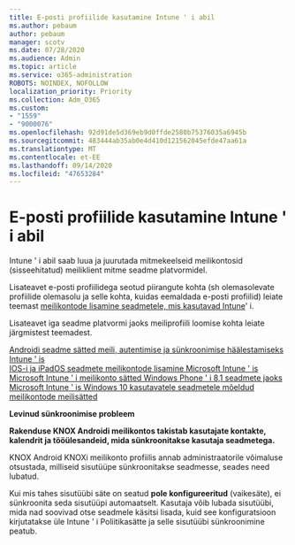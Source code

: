 ```yaml
---
title: E-posti profiilide kasutamine Intune ' i abil
ms.author: pebaum
author: pebaum
manager: scotv
ms.date: 07/28/2020
ms.audience: Admin
ms.topic: article
ms.service: o365-administration
ROBOTS: NOINDEX, NOFOLLOW
localization_priority: Priority
ms.collection: Adm_O365
ms.custom:
- "1559"
- "9000076"
ms.openlocfilehash: 92d91de5d369eb9d0ffde2580b75376035a6945b
ms.sourcegitcommit: 483444ab35ab0e4d410d121562045efde47aa61a
ms.translationtype: MT
ms.contentlocale: et-EE
ms.lasthandoff: 09/14/2020
ms.locfileid: "47653284"
---
```

# <a name="using-email-profiles-with-intune"></a>E-posti profiilide kasutamine Intune ' i abil

Intune ' i abil saab luua ja juurutada mitmekeelseid meilikontosid (sisseehitatud) meiliklient mitme seadme platvormidel.

Lisateavet e-posti profiilidega seotud piirangute kohta (sh olemasolevate profiilide olemasolu ja selle kohta, kuidas eemaldada e-posti profiilid) leiate teemast [meilikontode lisamine seadmetele, mis kasutavad Intune](https://docs.microsoft.com/intune/email-settings-configure)' i.

Lisateavet iga seadme platvormi jaoks meiliprofiili loomise kohta leiate järgmistest teemadest.

[Androidi seadme sätted meili, autentimise ja sünkroonimise häälestamiseks Intune ' is](https://docs.microsoft.com/intune/email-settings-android)  
[IOS-i ja iPadOS seadmete meilikontode lisamine Microsoft Intune ' is](https://docs.microsoft.com/intune/email-settings-ios)  
[Microsoft Intune ' i meilikonto sätted Windows Phone ' i 8,1 seadmete jaoks](https://docs.microsoft.com/intune/email-settings-windows-phone-8-1)  
[Microsoft Intune ' is Windows 10 kasutavatele seadmetele mõeldud meilikontode meilisätted](https://docs.microsoft.com/intune/email-settings-windows-10)

**Levinud sünkroonimise probleem**

**Rakenduse KNOX Androidi meilikontos takistab kasutajate kontakte, kalendrit ja tööülesandeid, mida sünkroonitakse kasutaja seadmetega.**

KNOX Android KNOXi meilikonto profiilis annab administraatorile võimaluse otsustada, milliseid sisutüüpe sünkroonitakse seadmesse, seades need lubatud.

Kui mis tahes sisutüübi säte on seatud **pole konfigureeritud** (vaikesäte), ei sünkroonita seda sisutüüpi automaatselt. Kasutaja võib lubada sisutüübi, mida nad soovivad otse seadmele käsitsi lisada, kuid see konfiguratsioon kirjutatakse üle Intune ' i Poliitikasätte ja selle sisutüübi sünkroonimine peatub.

